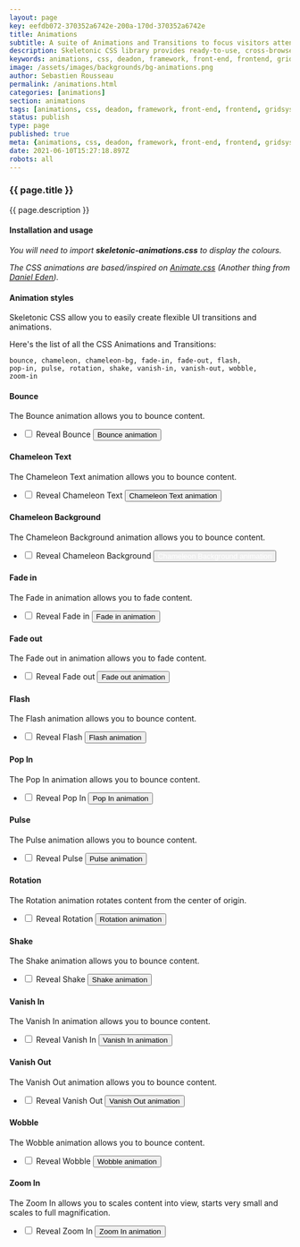 ```yaml
---
layout: page
key: eefdb072-370352a6742e-200a-170d-370352a6742e
title: Animations
subtitle: A suite of Animations and Transitions to focus visitors attention on what's important.
description: Skeletonic CSS library provides ready-to-use, cross-browser transitions, transformations, and animations.
keywords: animations, css, deadon, framework, front-end, frontend, gridsystem, lightweight, mobile-first, modern, responsive, semantic, skeletonic, skeletonic.css, style-agnostic
image: /assets/images/backgrounds/bg-animations.png
author: Sebastien Rousseau
permalink: /animations.html
categories: [animations]
section: animations
tags: [animations, css, deadon, framework, front-end, frontend, gridsystem, lightweight, mobile-first, modern, responsive, semantic, skeletonic, skeletonic.css, style-agnostic]
status: publish
type: page
published: true
meta: {animations, css, deadon, framework, front-end, frontend, gridsystem, lightweight, mobile-first, modern, responsive, semantic, skeletonic, skeletonic.css, style-agnostic}
date: 2021-06-10T15:27:18.897Z
robots: all
---
```


<!-- Animations -->
<section class="grid-flex text-left">
    <div class="flex-12" markdown="1"> 

### {{ page.title }}
{{ page.description }}

#### Installation and usage

<em>You will need to import <strong>skeletonic-animations.css</strong> to display the colours.</em>

<em>The CSS animations are based/inspired on <a href="https://daneden.github.io/animate.css/">Animate.css</a> (Another thing from <a href="//daneden.me">Daniel Eden</a>).</em>

#### Animation styles

Skeletonic CSS allow you to easily create flexible UI transitions and animations.

Here's the list of all the CSS Animations and Transitions:

<code>bounce, chameleon, chameleon-bg, fade-in, fade-out, flash, pop-in, pulse, rotation, shake, vanish-in, vanish-out, wobble, zoom-in</code>

#### Bounce

The Bounce animation allows you to bounce content.

<ul class="disc" id="bounce">
  <li>
    <label>
        <input type="checkbox" name="bounce[]">
        Reveal Bounce
    </label>    
    <button class="bounce button primary padding-2">Bounce animation</button>
  </li>
</ul>

#### Chameleon Text

The Chameleon Text animation allows you to bounce content.

<ul class="disc" id="chameleon">
  <li>
    <label>
        <input type="checkbox" name="chameleon[]">
        Reveal Chameleon Text
    </label>    
    <button class="chameleon link">Chameleon Text animation</button>
  </li>
</ul>

#### Chameleon Background

The Chameleon Background animation allows you to bounce content.

<ul class="disc" id="chameleon-bg">
  <li>
    <label>
        <input type="checkbox" name="chameleon-bg[]">
        Reveal Chameleon Background
    </label>    
    <button class="chameleon-bg link" style="color:white">Chameleon Background animation</button>
  </li>
</ul>         

#### Fade in

The Fade in animation allows you to fade content.

<ul class="disc" id="fade-in">
  <li>
    <label>
        <input type="checkbox" name="fade-in[]">
        Reveal Fade in
    </label>
    <button class="fade-in button primary padding-2">Fade in animation</button>
  </li>
</ul>

#### Fade out

The Fade out in animation allows you to fade content.

<ul class="disc" id="fade-out">
  <li>
    <label>
        <input type="checkbox" name="fade-out[]">
        Reveal Fade out
    </label>    
    <button class="fade-out button primary padding-2">Fade out animation</button>
  </li>
</ul>

#### Flash

The Flash animation allows you to bounce content.

<ul class="disc" id="flash">
  <li>
    <label>
        <input type="checkbox" name="flash[]">
        Reveal Flash
    </label>    
    <button class="flash button primary padding-2">Flash animation</button>
  </li>
</ul>

#### Pop In

The Pop In animation allows you to bounce content.

<ul class="disc" id="pop-in">
  <li>
    <label>
        <input type="checkbox" name="pop-in[]">
        Reveal Pop In
    </label>    
    <button class="pop-in button primary padding-2">Pop In animation</button>
  </li>
</ul>

#### Pulse

The Pulse animation allows you to bounce content.

<ul class="disc" id="pulse">
  <li>
    <label>
        <input type="checkbox" name="pulse[]">
        Reveal Pulse
    </label>    
    <button class="pulse button primary padding-2">Pulse animation</button>
  </li>
</ul>

#### Rotation

The Rotation animation rotates content from the center of origin.

<ul class="disc" id="rotation">
  <li>
    <label>
        <input type="checkbox" name="rotation[]">
        Reveal Rotation
    </label>    
    <button class="rotation button primary padding-2">Rotation animation</button>
  </li>
</ul>

#### Shake

The Shake animation allows you to bounce content.

<ul class="disc" id="shake">
  <li>
    <label>
        <input type="checkbox" name="shake[]">
        Reveal Shake
    </label>    
    <button class="shake button primary padding-2">Shake animation</button>
  </li>
</ul>

#### Vanish In

The Vanish In animation allows you to bounce content.

<ul class="disc" id="vanish-in">
  <li>
    <label>
        <input type="checkbox" name="vanish-in[]">
        Reveal Vanish In
    </label>    
    <button class="vanish-in button primary padding-2">Vanish In animation</button>
  </li>
</ul>

#### Vanish Out

The Vanish Out animation allows you to bounce content.

<ul class="disc" id="vanish-out">
  <li>
    <label>
        <input type="checkbox" name="vanish-out[]">
        Reveal Vanish Out
    </label>    
    <button class="vanish-out button primary padding-2">Vanish Out animation</button>
  </li>
</ul>

#### Wobble

The Wobble animation allows you to bounce content.

<ul class="disc" id="wobble">
  <li>
    <label>
        <input type="checkbox" name="wobble[]">
        Reveal Wobble
    </label>    
    <button class="wobble button primary padding-2">Wobble animation</button>
  </li>
</ul>

#### Zoom In

The Zoom In allows you to scales content into view, starts very small and scales to full magnification.

<ul class="disc" id="zoom-in">
  <li>
    <label>
        <input type="checkbox" name="zoom-in[]">
        Reveal Zoom In
    </label>    
    <button class="zoom-in button primary padding-2">Zoom In animation</button>
  </li>
</ul>
</div>            
</section>

<!-- End Animations -->